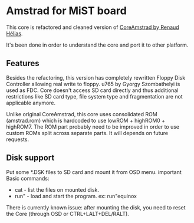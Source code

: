 # Amstrad for MiST board
This core is refactored and cleaned version of [CoreAmstrad by Renaud Hélias](https://github.com/renaudhelias/CoreAmstrad).

It's been done in order to understand the core and port it to other platform.

## Features
Besides the refactoring, this version has completely rewritten Floppy Disk Controller allowing real write to floppy.
u765 by Gyorgy Szombathelyi is used as FDC. Core doesn't access SD card directly and thus additional
restrictions like SD card type, file system type and fragmentation are not applicable anymore.

Unlike original CoreAmstrad, this core uses consolidated ROM (amstrad.rom) which is hardcoded to use lowROM + highROM0 + highROM7.
The ROM part probably need to be improved in order to use custom ROMs split across separate parts. It will depends on future requests.

## Disk support
Put some *.DSK files to SD card and mount it from OSD menu.
important Basic commands:
* cat - list the files on mounted disk.
* run" - load and start the program. ex: run"equinox

There is currently known issue: after mounting the disk, you need to reset the Core (through OSD or CTRL+LALT+DEL/RALT).
